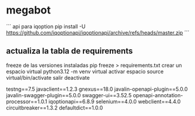 # megabot

´´´
api para iqoption
pip install -U https://github.com/iqoptionapi/iqoptionapi/archive/refs/heads/master.zip
´´´


## actualiza la tabla de requirements
freeze de las versiones instaladas
pip freeze > requirements.txt
crear un espacio virtual
python3.12 -m venv virtual 
activar espacio
source virtual/bin/activate 
salir 
deactivate

testng==7.5
javaclient==1.2.3
gnexus==18.0
javalin-openapi-plugin==5.0.0
javalin-swagger-plugin==5.0.0
swagger-ui==3.52.5
openapi-annotation-processor==1.0.1
iqoptionapi==6.8.9
selenium==4.0.0
webclient==4.4.0
circuitbreaker==1.3.2
defaultdict==1.0.0

